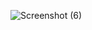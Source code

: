 

![Screenshot (6)](https://github.com/Guram11/Classy-Weather/assets/121447764/d38814da-9ce1-483e-bcfd-8f6863a67a26)
